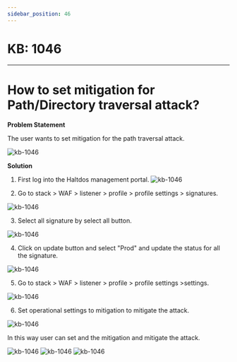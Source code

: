 ```yaml
---
sidebar_position: 46
---
```


# KB: 1046
-----------

# How to set mitigation for Path/Directory traversal attack?

**Problem Statement**

The user wants to set  mitigation for the path traversal attack.

![kb-1046](/tutorials/q1.png)

**Solution**

1. First log into the Haltdos management portal.
![kb-1046](/tutorials/q2.png)

2. Go to stack > WAF > listener > profile > profile settings > signatures.

![kb-1046](/tutorials/q3.png)

 3. Select all signature by select all button.

![kb-1046](/tutorials/q4.png)

 4. Click on update button and select "Prod" and update the status for all the signature.

![kb-1046](/tutorials/q5.png)

 5. Go to stack > WAF > listener > profile > profile settings >settings.

![kb-1046](/tutorials/q6.png)

 6. Set operational settings to mitigation to mitigate the attack.

![kb-1046](/tutorials/q7.png)

In this way user can set and the mitigation and mitigate the attack.

![kb-1046](/tutorials/q8.png)
![kb-1046](/tutorials/q9.png)
![kb-1046](/tutorials/q10.png)

